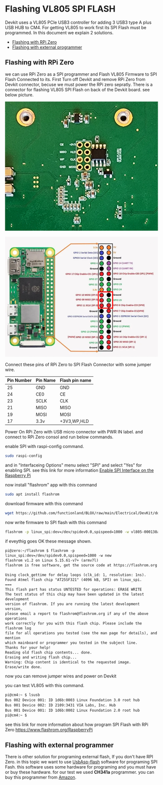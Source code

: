 # Flashing VL805 SPI FLASH
Devkit uses a VL805 PCIe USB3 controller for adding 3 USB3 type A plus USB HUB to CM4. For getting VL805 to work first its SPI Flash must be programmed.
In this document we explain 2 solutions.

- [Flashing with RPi Zero](#Flashing-with-RPi-Zero)
- [Flashing with external programmer](#Flashing-with-external-programmer) 


## Flashing with RPi Zero
we can use RPi Zero as a SPI programmer and Flash VL805 Firmware to SPI Flash Connected to its.
First Turn off Devkit and remove RPi Zero from Devkit connector, becuse we must power the RPi zero sepratly. There is a connector for flashing VL805 SPI Flash on back of the Devkit board. see below picture.

![VL805 SPI FLASH Connector](https://github.com/functionland/BLOX/raw/main/Electrical/DevKit/documents/images/VL805_SPI_FLASH_Connector.png)\
\
![RPi Zero Pinout](https://github.com/functionland/BLOX/raw/main/Electrical/DevKit/documents/images/RPi_Zero_Pinout.png)

Connect these pins of RPi Zero to SPI Flash Connector with some jumper wire.

|Pin Number | Pin Name | Flash pin name|
|-----------|----------|---------------|
| 25        | GND      | GND           |
| 24        | CE0      | CE            |
| 23        | SCLK     | CLK           |
| 21        | MISO     | MISO          |
| 19        | MOSI     | MOSI          |
| 17        | 3.3v     | +3V3,WP,HLD   |


Power On RPi Zero with USB micro connector with PWR IN label. and connect to RPi Zero consol and run below commands.

enable SPI with raspi-config command.

```bash
sudo raspi-config
```

and in "Interfaceing Options" menu select "SPI" and select "Yes" for enabling SPI. see this link for more information [Enable SPI Interface on the Raspberry Pi](https://www.raspberrypi-spy.co.uk/2014/08/enabling-the-spi-interface-on-the-raspberry-pi/)

now install "flashrom" app with this command

```bash
sudo apt install flashrom
```

download firmware with this command

```bash
wget https://github.com/functionland/BLOX/raw/main/Electrical/DevKit/documents/vl805-000138a1_AT25SF321.bin
```

now write firmware to SPI flash with this command

```bash
flashrom -p linux_spi:dev=/dev/spidev0.0,spispeed=1000 -w vl805-000138a1_AT25SF321.bin
```

if eveythig goes OK these message shown.

```
pi@zero:~/flashrom $ flashrom -p linux_spi:dev=/dev/spidev0.0,spispeed=1000 -w new
flashrom v1.2 on Linux 5.15.61-v7+ (armv7l)
flashrom is free software, get the source code at https://flashrom.org

Using clock_gettime for delay loops (clk_id: 1, resolution: 1ns).
Found Atmel flash chip "AT25SF321" (4096 kB, SPI) on linux_spi.
===
This flash part has status UNTESTED for operations: ERASE WRITE
The test status of this chip may have been updated in the latest development
version of flashrom. If you are running the latest development version,
please email a report to flashrom@flashrom.org if any of the above operations
work correctly for you with this flash chip. Please include the flashrom log
file for all operations you tested (see the man page for details), and mention
which mainboard or programmer you tested in the subject line.
Thanks for your help!
Reading old flash chip contents... done.
Erasing and writing flash chip...
Warning: Chip content is identical to the requested image.
Erase/write done.
```

now you can remove jumper wires and power on Devkit

you can test VL805 with this command.

```bash
pi@cm4:~ $ lsusb
Bus 002 Device 001: ID 1d6b:0003 Linux Foundation 3.0 root hub
Bus 001 Device 002: ID 2109:3431 VIA Labs, Inc. Hub
Bus 001 Device 001: ID 1d6b:0002 Linux Foundation 2.0 root hub
pi@cm4:~ $
```



see this link for more information about how program SPI Flash with RPi Zero
https://www.flashrom.org/RaspberryPi


## Flashing with external programmer
There is other solution for programing external flash, If you don't have RPI Zero. in this topic we want to use [UsbAsp-flash](https://github.com/nofeletru/UsbAsp-flash) software for programing SPI Fash. this software uses some hardware for programing and you must have or buy these hardware.
for our test we used **CH341a** programmer. you can buy this programmer from [Amazon](https://www.amazon.ca/Programmer-Flasher-Programmable-Circuits-Suitable/dp/B08GCW7WNC/ref=sr_1_1?keywords=ch341a&qid=1673543307&sr=8-1).

